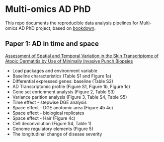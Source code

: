 # Multi-omics AD PhD

This repo documents the reproducible data analysis pipelines for Multi-omics AD PhD project, based on [bookdown](https://github.com/rstudio/bookdown).

## Paper 1: AD in time and space
[Assessment of Spatial and Temporal Variation in the Skin Transcriptome of Atopic Dermatitis by Use of Minimally Invasive Punch Biopsies](02-AD-transcriptomics-time-space.Rmd)

* Load packages and environment variable
* Baseline characteristics (Table S1 and Figure 1a)
* Differential expressed genes: baseline (Table S2)
* AD Transcriptomic profile (Figure S1, Figure 1b, Figure 1c)
* Gene set enrichment analysis (Figure 2, Table S3)
* Variance parition analysis (Figure 3, Table S4, Table S5)
* Time effect - stepwise DGE analysis
* Space effect - DGE anotomic area (Figure 4b 4c)
* Space effect - biological replicates
* Space effect - Hair (Figure 4c)
* Cell deconvolution (Figure S4, Table 1)
* Genome regulatory elements (Figure 5)
* The longitudinal change of disease severity